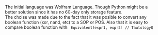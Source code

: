 The initial language was Wolfram Language. Though Python might be a better solution since it has no 60-day only storage feature.  
The choise was made due to the fact that it was posible to convert any boolean function (xor, nand, etc) to a SOP or POS. Also that it is easy to compare boolean function with ` Equivalent[expr1, expr2] // TautologyQ`